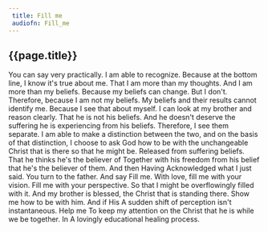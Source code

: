 ```yaml
---
 title: Fill me
 audiofn: Fill_me
---
```


## {{page.title}}

You can say very practically. I am able to recognize. Because at the
bottom line, I know it's true about me. That I am more than my thoughts.
And I am more than my beliefs. Because my beliefs can change. But I
don't. Therefore, because I am not my beliefs. My beliefs and their
results cannot identify me. Because I see that about myself. I can look
at my brother and reason clearly. That he is not his beliefs. And he
doesn't deserve the suffering he is experiencing from his beliefs.
Therefore, I see them separate. I am able to make a distinction between
the two, and on the basis of that distinction, I choose to ask God how
to be with the unchangeable Christ that is there so that he might be.
Released from suffering beliefs. That he thinks he's the believer of
Together with his freedom from his belief that he's the believer of
them. And then Having Acknowledged what I just said. You turn to the
father. And say Fill me. With love, fill me with your vision. Fill me
with your perspective. So that I might be overflowingly filled with it.
And my brother is blessed, the Christ that is standing there. Show me
how to be with him. And if His A sudden shift of perception isn't
instantaneous. Help me To keep my attention on the Christ that he is
while we be together. In A lovingly educational healing process.

